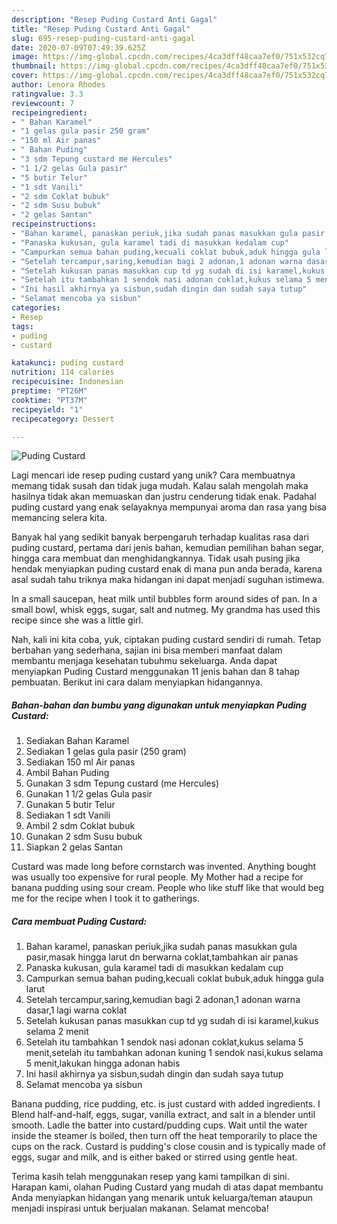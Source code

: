 ```yaml
---
description: "Resep Puding Custard Anti Gagal"
title: "Resep Puding Custard Anti Gagal"
slug: 695-resep-puding-custard-anti-gagal
date: 2020-07-09T07:49:39.625Z
image: https://img-global.cpcdn.com/recipes/4ca3dff48caa7ef0/751x532cq70/puding-custard-foto-resep-utama.jpg
thumbnail: https://img-global.cpcdn.com/recipes/4ca3dff48caa7ef0/751x532cq70/puding-custard-foto-resep-utama.jpg
cover: https://img-global.cpcdn.com/recipes/4ca3dff48caa7ef0/751x532cq70/puding-custard-foto-resep-utama.jpg
author: Lenora Rhodes
ratingvalue: 3.3
reviewcount: 7
recipeingredient:
- " Bahan Karamel"
- "1 gelas gula pasir 250 gram"
- "150 ml Air panas"
- " Bahan Puding"
- "3 sdm Tepung custard me Hercules"
- "1 1/2 gelas Gula pasir"
- "5 butir Telur"
- "1 sdt Vanili"
- "2 sdm Coklat bubuk"
- "2 sdm Susu bubuk"
- "2 gelas Santan"
recipeinstructions:
- "Bahan karamel, panaskan periuk,jika sudah panas masukkan gula pasir,masak hingga larut dn berwarna coklat,tambahkan air panas"
- "Panaska kukusan, gula karamel tadi di masukkan kedalam cup"
- "Campurkan semua bahan puding,kecuali coklat bubuk,aduk hingga gula larut"
- "Setelah tercampur,saring,kemudian bagi 2 adonan,1 adonan warna dasar,1 lagi warna coklat"
- "Setelah kukusan panas masukkan cup td yg sudah di isi karamel,kukus selama 2 menit"
- "Setelah itu tambahkan 1 sendok nasi adonan coklat,kukus selama 5 menit,setelah itu tambahkan adonan kuning 1 sendok nasi,kukus selama 5 menit,lakukan hingga adonan habis"
- "Ini hasil akhirnya ya sisbun,sudah dingin dan sudah saya tutup"
- "Selamat mencoba ya sisbun"
categories:
- Resep
tags:
- puding
- custard

katakunci: puding custard 
nutrition: 114 calories
recipecuisine: Indonesian
preptime: "PT26M"
cooktime: "PT37M"
recipeyield: "1"
recipecategory: Dessert

---
```



![Puding Custard](https://img-global.cpcdn.com/recipes/4ca3dff48caa7ef0/751x532cq70/puding-custard-foto-resep-utama.jpg)

Lagi mencari ide resep puding custard yang unik? Cara membuatnya memang tidak susah dan tidak juga mudah. Kalau salah mengolah maka hasilnya tidak akan memuaskan dan justru cenderung tidak enak. Padahal puding custard yang enak selayaknya mempunyai aroma dan rasa yang bisa memancing selera kita.

Banyak hal yang sedikit banyak berpengaruh terhadap kualitas rasa dari puding custard, pertama dari jenis bahan, kemudian pemilihan bahan segar, hingga cara membuat dan menghidangkannya. Tidak usah pusing jika hendak menyiapkan puding custard enak di mana pun anda berada, karena asal sudah tahu triknya maka hidangan ini dapat menjadi suguhan istimewa.

In a small saucepan, heat milk until bubbles form around sides of pan. In a small bowl, whisk eggs, sugar, salt and nutmeg. My grandma has used this recipe since she was a little girl.


Nah, kali ini kita coba, yuk, ciptakan puding custard sendiri di rumah. Tetap berbahan yang sederhana, sajian ini bisa memberi manfaat dalam membantu menjaga kesehatan tubuhmu sekeluarga. Anda dapat menyiapkan Puding Custard menggunakan 11 jenis bahan dan 8 tahap pembuatan. Berikut ini cara dalam menyiapkan hidangannya.

<!--inarticleads1-->

##### Bahan-bahan dan bumbu yang digunakan untuk menyiapkan Puding Custard:

1. Sediakan  Bahan Karamel
1. Sediakan 1 gelas gula pasir (250 gram)
1. Sediakan 150 ml Air panas
1. Ambil  Bahan Puding
1. Gunakan 3 sdm Tepung custard (me Hercules)
1. Gunakan 1 1/2 gelas Gula pasir
1. Gunakan 5 butir Telur
1. Sediakan 1 sdt Vanili
1. Ambil 2 sdm Coklat bubuk
1. Gunakan 2 sdm Susu bubuk
1. Siapkan 2 gelas Santan


Custard was made long before cornstarch was invented. Anything bought was usually too expensive for rural people. My Mother had a recipe for banana pudding using sour cream. People who like stuff like that would beg me for the recipe when I took it to gatherings. 

<!--inarticleads2-->

##### Cara membuat Puding Custard:

1. Bahan karamel, panaskan periuk,jika sudah panas masukkan gula pasir,masak hingga larut dn berwarna coklat,tambahkan air panas
1. Panaska kukusan, gula karamel tadi di masukkan kedalam cup
1. Campurkan semua bahan puding,kecuali coklat bubuk,aduk hingga gula larut
1. Setelah tercampur,saring,kemudian bagi 2 adonan,1 adonan warna dasar,1 lagi warna coklat
1. Setelah kukusan panas masukkan cup td yg sudah di isi karamel,kukus selama 2 menit
1. Setelah itu tambahkan 1 sendok nasi adonan coklat,kukus selama 5 menit,setelah itu tambahkan adonan kuning 1 sendok nasi,kukus selama 5 menit,lakukan hingga adonan habis
1. Ini hasil akhirnya ya sisbun,sudah dingin dan sudah saya tutup
1. Selamat mencoba ya sisbun


Banana pudding, rice pudding, etc. is just custard with added ingredients. I Blend half-and-half, eggs, sugar, vanilla extract, and salt in a blender until smooth. Ladle the batter into custard/pudding cups. Wait until the water inside the steamer is boiled, then turn off the heat temporarily to place the cups on the rack. Custard is pudding&#39;s close cousin and is typically made of eggs, sugar and milk, and is either baked or stirred using gentle heat. 

Terima kasih telah menggunakan resep yang kami tampilkan di sini. Harapan kami, olahan Puding Custard yang mudah di atas dapat membantu Anda menyiapkan hidangan yang menarik untuk keluarga/teman ataupun menjadi inspirasi untuk berjualan makanan. Selamat mencoba!
